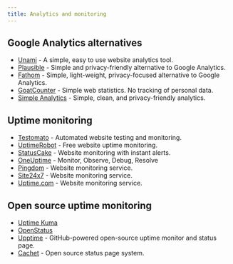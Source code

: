 ```yaml
---
title: Analytics and monitoring
---
```


## Google Analytics alternatives

- [Unami](https://umami.is/) - A simple, easy to use website analytics tool.
- [Plausible](https://plausible.io/) - Simple and privacy-friendly alternative to Google Analytics.
- [Fathom](https://usefathom.com/) - Simple, light-weight, privacy-focused alternative to Google Analytics.
- [GoatCounter](https://www.goatcounter.com/) - Simple web statistics. No tracking of personal data.
- [Simple Analytics](https://simpleanalytics.com/) - Simple, clean, and privacy-friendly analytics.

## Uptime monitoring

- [Testomato](https://www.testomato.com/) - Automated website testing and monitoring.
- [UptimeRobot](https://uptimerobot.com/) - Free website uptime monitoring.
- [StatusCake](https://www.statuscake.com/) - Website monitoring with instant alerts.
- [OneUptime](https://oneuptime.com/) - Monitor, Observe, Debug, Resolve
- [Pingdom](https://www.pingdom.com/) - Website monitoring service.
- [Site24x7](https://www.site24x7.com/) - Website monitoring service.
- [Uptime.com](https://uptime.com/) - Website monitoring service.

## Open source uptime monitoring

- [Uptime Kuma](https://github.com/louislam/uptime-kuma)
- [OpenStatus](https://github.com/openstatusHQ/openstatus)
- [Upptime](https://github.com/upptime/upptime) - GitHub-powered open-source uptime monitor and status page.
- [Cachet](https://cachethq.io/) - Open source status page system.


